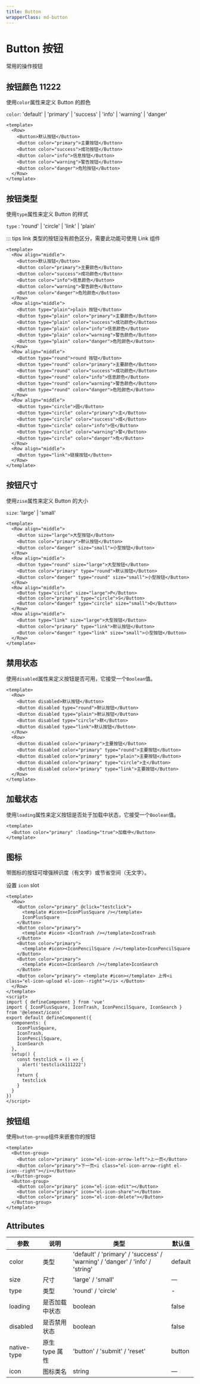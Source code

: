 ```yaml
---
title: Button
wrapperClass: md-button
---
```


# Button 按钮

常用的操作按钮

## 按钮颜色 11222

使用`color`属性来定义 Button 的颜色

`color`: 'default' | 'primary' | 'success' | 'info' | 'warning' | 'danger'

```vue demo
<template>
  <Row>
    <Button>默认按钮</Button>
    <Button color="primary">主要按钮</Button>
    <Button color="success">成功按钮</Button>
    <Button color="info">信息按钮</Button>
    <Button color="warning">警告按钮</Button>
    <Button color="danger">危险按钮</Button>
  </Row>
</template>
```

## 按钮类型

使用`type`属性来定义 Button 的样式

`type` : 'round' | 'circle' | 'link' | 'plain'

::: tips link 类型的按钮没有颜色区分，需要此功能可使用 Link 组件

```vue demo
<template>
  <Row align="middle">
    <Button>默认按钮</Button>
    <Button color="primary">主要颜色</Button>
    <Button color="success">成功颜色</Button>
    <Button color="info">信息颜色</Button>
    <Button color="warning">警告颜色</Button>
    <Button color="danger">危险颜色</Button>
  </Row>
  <Row align="middle">
    <Button type="plain">plain 按钮</Button>
    <Button type="plain" color="primary">主要颜色</Button>
    <Button type="plain" color="success">成功颜色</Button>
    <Button type="plain" color="info">信息颜色</Button>
    <Button type="plain" color="warning">警告颜色</Button>
    <Button type="plain" color="danger">危险颜色</Button>
  </Row>
  <Row align="middle">
    <Button type="round">round 按钮</Button>
    <Button type="round" color="primary">主要颜色</Button>
    <Button type="round" color="success">成功颜色</Button>
    <Button type="round" color="info">信息颜色</Button>
    <Button type="round" color="warning">警告颜色</Button>
    <Button type="round" color="danger">危险颜色</Button>
  </Row>
  <Row align="middle">
    <Button type="circle">圆</Button>
    <Button type="circle" color="primary">主</Button>
    <Button type="circle" color="success">成</Button>
    <Button type="circle" color="info">信</Button>
    <Button type="circle" color="warning">警</Button>
    <Button type="circle" color="danger">危</Button>
  </Row>
  <Row align="middle">
    <Button type="link">链接按钮</Button>
  </Row>
</template>
```

## 按钮尺寸

使用`zise`属性来定义 Button 的大小

`size`: 'large' | 'small'

```vue demo
<template>
  <Row align="middle">
    <Button size="large">大型按钮</Button>
    <Button color="primary">默认按钮</Button>
    <Button color="danger" size="small">小型按钮</Button>
  </Row>
  <Row align="middle">
    <Button type="round" size="large">大型按钮</Button>
    <Button color="primary" type="round">默认按钮</Button>
    <Button color="danger" type="round" size="small">小型按钮</Button>
  </Row>
  <Row align="middle">
    <Button type="circle" size="large">P</Button>
    <Button color="primary" type="circle">S</Button>
    <Button color="danger" type="circle" size="small">D</Button>
  </Row>
  <Row align="middle">
    <Button type="link" size="large">大型按钮</Button>
    <Button color="primary" type="link">默认按钮</Button>
    <Button color="danger" type="link" size="small">小型按钮</Button>
  </Row>
</template>
```

## 禁用状态

使用`disabled`属性来定义按钮是否可用，它接受一个`Boolean`值。

```vue demo
<template>
  <Row>
    <Button disabled>默认按钮</Button>
    <Button disabled type="round">默认按钮</Button>
    <Button disabled type="plain">默认按钮</Button>
    <Button disabled type="circle">默</Button>
    <Button disabled type="link">默认按钮</Button>
  </Row>
  <Row>
    <Button disabled color="primary">主要按钮</Button>
    <Button disabled color="primary" type="round">主要按钮</Button>
    <Button disabled color="primary" type="plain">主要按钮</Button>
    <Button disabled color="primary" type="circle">主</Button>
    <Button disabled color="primary" type="link">主要按钮</Button>
  </Row>
</template>
```

## 加载状态

使用`loading`属性来定义按钮是否处于加载中状态，它接受一个`Boolean`值。

```vue demo
<template>
  <Button color="primary" :loading="true">加载中</Button>
</template>
```

## 图标

带图标的按钮可增强辨识度（有文字）或节省空间（无文字）。

设置 `icon` slot

```vue demo
<template>
  <Row>
    <Button color="primary" @click="testclick">
      <template #icon><IconPlusSquare /></template>
      IconPlusSquare
    </Button>
    <Button color="primary">
      <template #icon> <IconTrash /></template>IconTrash
    </Button>
    <Button color="primary">
      <template #icon><IconPencilSquare /></template>IconPencilSquare
    </Button>
    <Button color="primary">
      <template #icon><IconSearch /></template>IconSearch
    </Button>
    <Button color="primary"> <template #icon></template> 上传<i class="el-icon-upload el-icon--right"></i> </Button>
  </Row>
</template>
<script>
import { defineComponent } from 'vue'
import { IconPlusSquare, IconTrash, IconPencilSquare, IconSearch } from '@elenext/icons'
export default defineComponent({
  components: {
    IconPlusSquare,
    IconTrash,
    IconPencilSquare,
    IconSearch
  },
  setup() {
    const testclick = () => {
      alert('testclick111222')
    }
    return {
      testclick
    }
  }
})
</script>
```

## 按钮组

使用`button-group`组件来嵌套你的按钮

```vue demo
<template>
  <Button-group>
    <Button color="primary" icon="el-icon-arrow-left">上一页</Button>
    <Button color="primary">下一页<i class="el-icon-arrow-right el-icon--right"></i></Button>
  </Button-group>
  <Button-group>
    <Button color="primary" icon="el-icon-edit"></Button>
    <Button color="primary" icon="el-icon-share"></Button>
    <Button color="primary" icon="el-icon-delete"></Button>
  </Button-group>
</template>
```

## Attributes

| 参数        | 说明           | 类型                                                                         | 默认值  |
| ----------- | -------------- | ---------------------------------------------------------------------------- | ------- |
| color       | 类型           | 'default' / 'primary' / 'success' / 'warning' / 'danger' / 'info' / 'string' | default |
| size        | 尺寸           | 'large' / 'small'                                                            | —       |
| type        | 类型           | 'round' / 'circle'                                                           | -       |
| loading     | 是否加载中状态 | boolean                                                                      | false   |
| disabled    | 是否禁用状态   | boolean                                                                      | false   |
| native-type | 原生 type 属性 | 'button' / 'submit' / 'reset'                                                | button  |
| icon        | 图标类名       | string                                                                       | —       |
